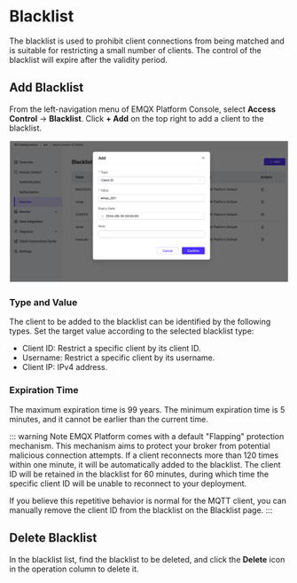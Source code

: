 # Blacklist

The blacklist is used to prohibit client connections from being matched and is suitable for restricting a small number of clients. The control of the blacklist will expire after the validity period.

## Add Blacklist

From the left-navigation menu of EMQX Platform Console, select **Access Control** -> **Blacklist**. Click **+ Add** on the top right to add a client to the blacklist.

![blacklist](./_assets/blacklist_new.png)

### Type and Value

The client to be added to the blacklist can be identified by the following types. Set the target value according to the selected blacklist type:

- Client ID: Restrict a specific client by its client ID.
- Username: Restrict a specific client by its username.
- Client IP: IPv4 address.

### Expiration Time

The maximum expiration time is 99 years. The minimum expiration time is 5 minutes, and it cannot be earlier than the current time.

::: warning Note
EMQX Platform comes with a default "Flapping" protection mechanism. This mechanism aims to protect your broker from potential malicious connection attempts. If a client reconnects more than 120 times within one minute, it will be automatically added to the blacklist. The client ID will be retained in the blacklist for 60 minutes, during which time the specific client ID will be unable to reconnect to your deployment.

If you believe this repetitive behavior is normal for the MQTT client, you can manually remove the client ID from the blacklist on the Blacklist page.
:::

## Delete Blacklist

In the blacklist list, find the blacklist to be deleted, and click the **Delete** icon in the operation column to delete it.
